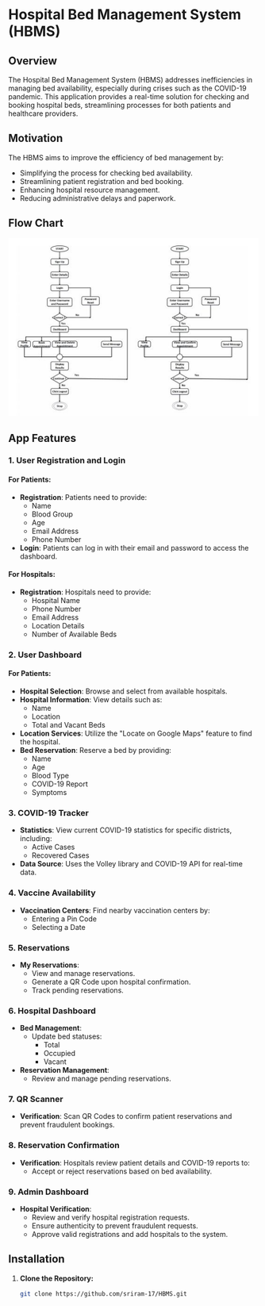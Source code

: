 # Hospital Bed Management System (HBMS)

## Overview

The Hospital Bed Management System (HBMS) addresses inefficiencies in managing bed availability, especially during crises such as the COVID-19 pandemic. This application provides a real-time solution for checking and booking hospital beds, streamlining processes for both patients and healthcare providers.

## Motivation

The HBMS aims to improve the efficiency of bed management by:
- Simplifying the process for checking bed availability.
- Streamlining patient registration and bed booking.
- Enhancing hospital resource management.
- Reducing administrative delays and paperwork.

## Flow Chart
![Application Flow Chart](images/flowchart.JPG)
## App Features

### 1. User Registration and Login

#### For Patients:
- **Registration**: Patients need to provide:
  - Name
  - Blood Group
  - Age
  - Email Address
  - Phone Number
- **Login**: Patients can log in with their email and password to access the dashboard.

#### For Hospitals:
- **Registration**: Hospitals need to provide:
  - Hospital Name
  - Phone Number
  - Email Address
  - Location Details
  - Number of Available Beds

### 2. User Dashboard

#### For Patients:
- **Hospital Selection**: Browse and select from available hospitals.
- **Hospital Information**: View details such as:
  - Name
  - Location
  - Total and Vacant Beds
- **Location Services**: Utilize the "Locate on Google Maps" feature to find the hospital.
- **Bed Reservation**: Reserve a bed by providing:
  - Name
  - Age
  - Blood Type
  - COVID-19 Report
  - Symptoms

### 3. COVID-19 Tracker

- **Statistics**: View current COVID-19 statistics for specific districts, including:
  - Active Cases
  - Recovered Cases
- **Data Source**: Uses the Volley library and COVID-19 API for real-time data.

### 4. Vaccine Availability

- **Vaccination Centers**: Find nearby vaccination centers by:
  - Entering a Pin Code
  - Selecting a Date

### 5. Reservations

- **My Reservations**:
  - View and manage reservations.
  - Generate a QR Code upon hospital confirmation.
  - Track pending reservations.

### 6. Hospital Dashboard

- **Bed Management**:
  - Update bed statuses:
    - Total
    - Occupied
    - Vacant
- **Reservation Management**:
  - Review and manage pending reservations.

### 7. QR Scanner

- **Verification**: Scan QR Codes to confirm patient reservations and prevent fraudulent bookings.

### 8. Reservation Confirmation

- **Verification**: Hospitals review patient details and COVID-19 reports to:
  - Accept or reject reservations based on bed availability.

### 9. Admin Dashboard

- **Hospital Verification**:
  - Review and verify hospital registration requests.
  - Ensure authenticity to prevent fraudulent requests.
  - Approve valid registrations and add hospitals to the system.

## Installation

1. **Clone the Repository:**
   ```bash
   git clone https://github.com/sriram-17/HBMS.git
